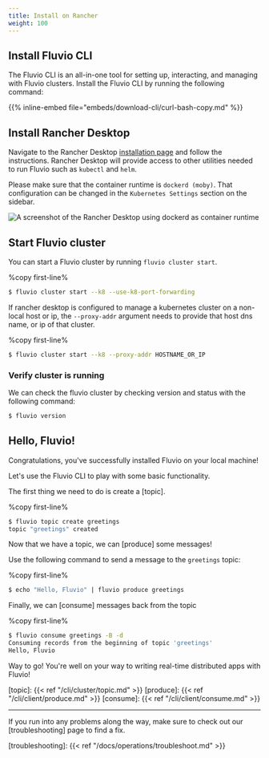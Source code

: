 ```yaml
---
title: Install on Rancher
weight: 100
---
```


## Install Fluvio CLI

The Fluvio CLI is an all-in-one tool for setting up, interacting, and managing with Fluvio clusters. Install the Fluvio CLI by running the following command:

{{% inline-embed file="embeds/download-cli/curl-bash-copy.md" %}}

## Install Rancher Desktop

Navigate to the Rancher Desktop [installation page](https://docs.rancherdesktop.io/getting-started/installation/) and follow the instructions. Rancher Desktop will provide access to other utilities needed to run Fluvio such as `kubectl` and `helm`.

Please make sure that the container runtime is `dockerd (moby)`. That configuration can be changed in the `Kubernetes Settings` section on the sidebar.

<img src="../images/rancher-dockerd.png"
     alt="A screenshot of the Rancher Desktop using dockerd as container runtime"
     style="justify: center; max-width: 800px" />

## Start Fluvio cluster

You can start a Fluvio cluster by running `fluvio cluster start`.

%copy first-line%
```bash
$ fluvio cluster start --k8 --use-k8-port-forwarding
```

If rancher desktop is configured to manage a kubernetes cluster on a non-local host or ip, the `--proxy-addr` argument needs to provide that host dns name, or ip of that cluster.

%copy first-line%
```bash
$ fluvio cluster start --k8 --proxy-addr HOSTNAME_OR_IP
```

### Verify cluster is running

We can check the fluvio cluster by checking version and status with the following command:

```bash
$ fluvio version
```

## Hello, Fluvio!

Congratulations, you've successfully installed Fluvio on your local machine!

Let's use the Fluvio CLI to play with some basic functionality.

The first thing we need to do is create a [topic].

%copy first-line%
```bash
$ fluvio topic create greetings
topic "greetings" created
```

Now that we have a topic, we can [produce] some messages!

Use the following command to send a message to the `greetings` topic:

%copy first-line%
```bash
$ echo "Hello, Fluvio" | fluvio produce greetings
```

Finally, we can [consume] messages back from the topic

%copy first-line%
```bash
$ fluvio consume greetings -B -d
Consuming records from the beginning of topic 'greetings'
Hello, Fluvio
```

Way to go! You're well on your way to writing real-time distributed apps with Fluvio!

[topic]: {{< ref "/cli/cluster/topic.md" >}}
[produce]: {{< ref "/cli/client/produce.md" >}}
[consume]: {{< ref "/cli/client/consume.md" >}}

---

If you run into any problems along the way, make sure to check out our [troubleshooting]
page to find a fix.

[troubleshooting]: {{< ref "/docs/operations/troubleshoot.md" >}}

